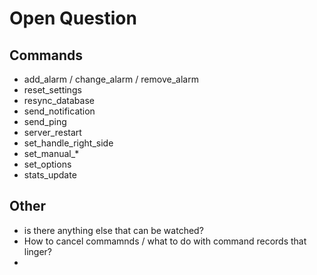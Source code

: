 # Open Question

## Commands
- add_alarm / change_alarm / remove_alarm
- reset_settings
- resync_database
- send_notification
- send_ping
- server_restart
- set_handle_right_side
- set_manual_* 
- set_options
- stats_update

## Other
- is there anything else that can be watched?
- How to cancel commamnds / what to do with command records that linger?
- 